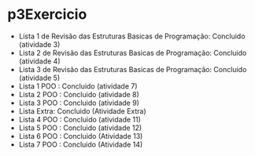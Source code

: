 # p3Exercicio
- Lista 1 de Revisão das Estruturas Basicas de Programação: Concluido (atividade 3)
- Lista 2 de Revisão das Estruturas Basicas de Programação: Concluido (atividade 4)
- Lista 3 de Revisão das Estruturas Basicas de Programação: Concluido (atividade 5)
- Lista 1 POO : Concluido (atividade 7)
- Lista 2 POO : Concluido (atividade 8)
- Lista 3 POO : Concluido (atividade 9)
- Lista Extra: Concluido (Atividade Extra)
- Lista 4 POO : Concluido (atividade 11)
- Lista 5 POO : Concluido (atividade 12)
- Lista 6 POO : Concluido (Atividade 13)
- Lista 7 POO : Concluido (Atividade 14)
  
